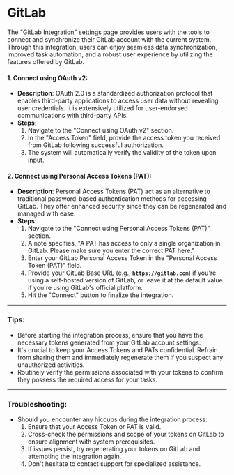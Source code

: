 # GitLab

The "GitLab Integration" settings page provides users with the tools to connect and synchronize their GitLab account with the current system. Through this integration, users can enjoy seamless data synchronization, improved task automation, and a robust user experience by utilizing the features offered by GitLab.

#### **1. Connect using OAuth v2:**

* **Description**: OAuth 2.0 is a standardized authorization protocol that enables third-party applications to access user data without revealing user credentials. It is extensively utilized for user-endorsed communications with third-party APIs.
* **Steps**:
  1. Navigate to the "Connect using OAuth v2" section.
  2. In the "Access Token" field, provide the access token you received from GitLab following successful authorization.
  3. The system will automatically verify the validity of the token upon input.

#### **2. Connect using Personal Access Tokens (PAT):**

* **Description**: Personal Access Tokens (PAT) act as an alternative to traditional password-based authentication methods for accessing GitLab. They offer enhanced security since they can be regenerated and managed with ease.
* **Steps**:
  1. Navigate to the "Connect using Personal Access Tokens (PAT)" section.
  2. A note specifies, "A PAT has access to only a single organization in GitLab. Please make sure you enter the correct PAT here."
  3. Enter your GitLab Personal Access Token in the "Personal Access Token (PAT)" field.
  4. Provide your GitLab Base URL (e.g., **`https://gitlab.com`**) if you're using a self-hosted version of GitLab, or leave it at the default value if you're using GitLab's official platform.
  5. Hit the "Connect" button to finalize the integration.

***

### **Tips:**

* Before starting the integration process, ensure that you have the necessary tokens generated from your GitLab account settings.
* It's crucial to keep your Access Tokens and PATs confidential. Refrain from sharing them and immediately regenerate them if you suspect any unauthorized activities.
* Routinely verify the permissions associated with your tokens to confirm they possess the required access for your tasks.

***

### **Troubleshooting:**

* Should you encounter any hiccups during the integration process:
  1. Ensure that your Access Token or PAT is valid.
  2. Cross-check the permissions and scope of your tokens on GitLab to ensure alignment with system prerequisites.
  3. If issues persist, try regenerating your tokens on GitLab and attempting the integration again.
  4. Don't hesitate to contact support for specialized assistance.
